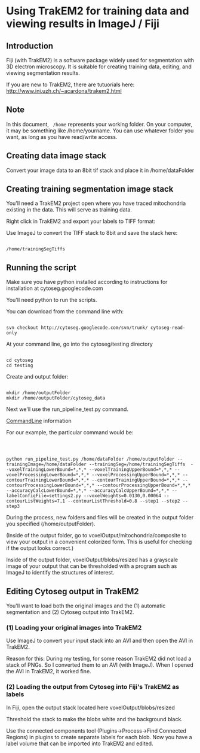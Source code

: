 # Using TrakEM2 for training data and viewing results in ImageJ / Fiji #


## Introduction ##

Fiji (with TrakEM2) is a software package widely used for segmentation with 3D electron microscopy. It is suitable for creating training data, editing, and viewing segmentation results.

If you are new to TrakEM2, there are tutuorials here: http://www.ini.uzh.ch/~acardona/trakem2.html

## Note ##

In this document, ```
/home``` represents your working folder. On your computer, it may be something like /home/yourname. You can use whatever folder you want, as long as you have read/write access.



## Creating data image stack ##

Convert your image data to an 8bit tif stack and place it in /home/dataFolder


## Creating training segmentation image stack ##

You'll need a TrakEM2 project open where you have traced mitochondria existing in the data. This will serve as training data.

Right click in TrakEM2 and export your labels to TIFF format:

Use ImageJ to convert the TIFF stack to 8bit and save the stack here:
```

/home/trainingSegTiffs
```



## Running the script ##

Make sure you have python installed according to instructions for installation at cytoseg.googlecode.com

You'll need python to run the scripts.

You can download from the command line with:
```

svn checkout http://cytoseg.googlecode.com/svn/trunk/ cytoseg-read-only
```

At your command line, go into the cytoseg/testing directory

```

cd cytoseg
cd testing
```

Create and output folder:
```

mkdir /home/outputFolder
mkdir /home/outputFolder/cytoseg_data
```

Next we'll use the run\_pipeline\_test.py command.

[CommandLine](CommandLine.md) information

For our example, the particular command would be:

```



python run_pipeline_test.py /home/dataFolder /home/outputFolder --trainingImage=/home/dataFolder --trainingSeg=/home/trainingSegTiffs  --voxelTrainingLowerBound=*,*,* --voxelTrainingUpperBound=*,*,* --voxelProcessingLowerBound=*,*,* --voxelProcessingUpperBound=*,*,* --contourTrainingLowerBound=*,*,* --contourTrainingUpperBound=*,*,* --contourProcessingLowerBound=*,*,* --contourProcessingUpperBound=*,*,* --accuracyCalcLowerBound=*,*,* --accuracyCalcUpperBound=*,*,* --labelConfigFile=settings2.py --voxelWeights=0.0130,0.00064 --contourListWeights=7,1 --contourListThreshold=0.8 --step1 --step2 --step3

```



During the process, new folders and files will be created in the output folder you specified (/home/outputFolder).

(Inside of the output folder, go to voxelOutput/mitochondria/composite to view your output in a convenient colorized form. This is useful for checking if the output looks correct.)

Inside of the output folder, voxelOutput/blobs/resized has a grayscale image of your output that can be thresholded with a program such as ImageJ to identify the structures of interest.


## Editing Cytoseg output in TrakEM2 ##

You'll want to load both the original images and the (1) automatic segmentation and (2) Cytoseg output into TrakEM2.

### (1) Loading your original images into TrakEM2 ###

Use ImageJ to convert your input stack into an AVI and then open the AVI in TrakEM2.

Reason for this: During my testing, for some reason TrakEM2 did not load a stack of PNGs. So I converted them to an AVI (with ImageJ). When I opened the AVI in TrakEM2, it worked fine.


### (2) Loading the output from Cytoseg into Fiji's TrakEM2 as labels ###

In Fiji, open the output stack located here voxelOutput/blobs/resized

Threshold the stack to make the blobs white and the background black.

Use the connected components tool (Plugins->Process->Find Connected Regions) in plugins to create separate labels for each blob. Now you have a label volume that can be imported into TrakEM2 and edited.

